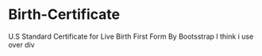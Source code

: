 # Birth-Certificate
U.S Standard Certificate for Live Birth
First Form By Bootsstrap 
I think i use over div 

